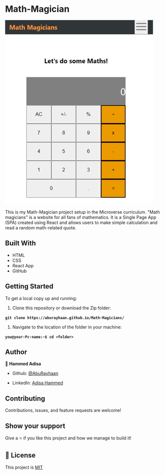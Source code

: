 # Math-Magician

![screenshot](images/screenshotFull.png)

This is my Math-Magician project setup in the Microverse curriculum. "Math magicians" is a website for all fans of mathematics. It is a Single Page App (SPA) created using React and allows users to make simple calculation and read a random math-related quote.

## Built With

- HTML
- CSS
- React App
- GitHub

## Getting Started

To get a local copy up and running:

1. Clone this repository or download the Zip folder:

**``git clone https://aburayhaan.github.io/Math-Magicians/``**

1. Navigate to the location of the folder in your machine:

**``you@your-Pc-name:~$ cd <folder>``**

## Author

👤 **Hammed Adisa**

- Github: [@AbuRayhaan](https://github.com/AbuRayhaan)

- LinkedIn: [Adisa Hammed](https://www.linkedin.com/in/hammed-adisa-b4378372/)

## Contributing

Contributions, issues, and feature requests are welcome!

## Show your support

Give a ⭐ if you like this project and how we manage to build it!

## 📝 License

This project is [MIT](https://github.com/AbuRayhaan/Math-Magicians/blob/main/LICENSE)
